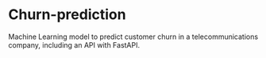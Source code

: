 # Churn-prediction
Machine Learning model to predict customer churn in a telecommunications company, including an API with FastAPI.
